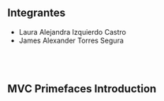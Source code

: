 ## Integrantes	

- Laura Alejandra Izquierdo Castro
- James Alexander Torres Segura

<br></br>

## MVC Primefaces Introduction
